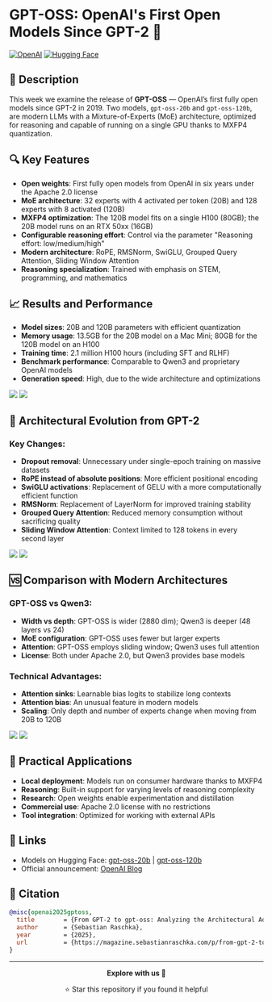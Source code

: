 # GPT-OSS: OpenAI's First Open Models Since GPT-2 🚀

[![OpenAI](https://img.shields.io/badge/OpenAI-GPT--OSS-green)](https://openai.com/index/introducing-gpt-oss/)
[![Hugging Face](https://img.shields.io/badge/Hugging%20Face-Models-blue)](https://huggingface.co/openai)

## 📝 Description

This week we examine the release of **GPT-OSS** — OpenAI’s first fully open models since GPT-2 in 2019. Two models, `gpt-oss-20b` and `gpt-oss-120b`, are modern LLMs with a Mixture-of-Experts (MoE) architecture, optimized for reasoning and capable of running on a single GPU thanks to MXFP4 quantization.

## 🔍 Key Features

- **Open weights**: First fully open models from OpenAI in six years under the Apache 2.0 license
- **MoE architecture**: 32 experts with 4 activated per token (20B) and 128 experts with 8 activated (120B)
- **MXFP4 optimization**: The 120B model fits on a single H100 (80GB); the 20B model runs on an RTX 50xx (16GB)
- **Configurable reasoning effort**: Control via the parameter "Reasoning effort: low/medium/high"
- **Modern architecture**: RoPE, RMSNorm, SwiGLU, Grouped Query Attention, Sliding Window Attention
- **Reasoning specialization**: Trained with emphasis on STEM, programming, and mathematics

## 📈 Results and Performance

- **Model sizes**: 20B and 120B parameters with efficient quantization
- **Memory usage**: 13.5GB for the 20B model on a Mac Mini; 80GB for the 120B model on an H100
- **Training time**: 2.1 million H100 hours (including SFT and RLHF)
- **Benchmark performance**: Comparable to Qwen3 and proprietary OpenAI models
- **Generation speed**: High, due to the wide architecture and optimizations

![](assets/Figure-01.png)
![](assets/Figure-02.jpg)

## 🧠 Architectural Evolution from GPT-2

### Key Changes:
- **Dropout removal**: Unnecessary under single-epoch training on massive datasets
- **RoPE instead of absolute positions**: More efficient positional encoding
- **SwiGLU activations**: Replacement of GELU with a more computationally efficient function
- **RMSNorm**: Replacement of LayerNorm for improved training stability
- **Grouped Query Attention**: Reduced memory consumption without sacrificing quality
- **Sliding Window Attention**: Context limited to 128 tokens in every second layer

![](assets/Figure-05.jpg)
![](assets/Figure-06.jpg)

## 🆚 Comparison with Modern Architectures

### GPT-OSS vs Qwen3:
- **Width vs depth**: GPT-OSS is wider (2880 dim); Qwen3 is deeper (48 layers vs 24)
- **MoE configuration**: GPT-OSS uses fewer but larger experts
- **Attention**: GPT-OSS employs sliding window; Qwen3 uses full attention
- **License**: Both under Apache 2.0, but Qwen3 provides base models

### Technical Advantages:
- **Attention sinks**: Learnable bias logits to stabilize long contexts
- **Attention bias**: An unusual feature in modern models
- **Scaling**: Only depth and number of experts change when moving from 20B to 120B

![](assets/Figure-13.png)
![](assets/Figure-14.png)

## 🌟 Practical Applications

- **Local deployment**: Models run on consumer hardware thanks to MXFP4
- **Reasoning**: Built-in support for varying levels of reasoning complexity
- **Research**: Open weights enable experimentation and distillation
- **Commercial use**: Apache 2.0 license with no restrictions
- **Tool integration**: Optimized for working with external APIs

## 🔗 Links

- Models on Hugging Face: [gpt-oss-20b](https://huggingface.co/openai/gpt-oss-20b) | [gpt-oss-120b](https://huggingface.co/openai/gpt-oss-120b)
- Official announcement: [OpenAI Blog](https://openai.com/index/introducing-gpt-oss/)

## 📜 Citation

```bibtex
@misc{openai2025gptoss,
  title        = {From GPT-2 to gpt-oss: Analyzing the Architectural Advances},
  author       = {Sebastian Raschka},
  year         = {2025},
  url          = {https://magazine.sebastianraschka.com/p/from-gpt-2-to-gpt-oss-analyzing-the}
}
```

---

<div align="center">

**Explore with us 🚀**

⭐ Star this repository if you found it helpful

</div>